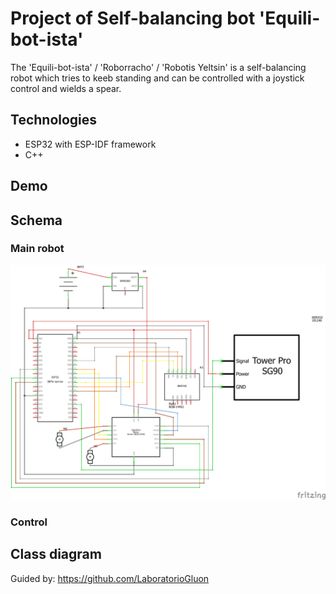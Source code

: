 # Project of Self-balancing bot 'Equili-bot-ista'
The 'Equili-bot-ista' / 'Roborracho' / 'Robotis Yeltsin' is a self-balancing robot which tries to keeb standing and can be controlled with a joystick control and wields a spear.

## Technologies
- ESP32 with ESP-IDF framework
- C++

## Demo

## Schema
### Main robot
![main-schema-robot.png](./Robot/schema/main-schema_schem.png)
### Control

## Class diagram



Guided by:
https://github.com/LaboratorioGluon
